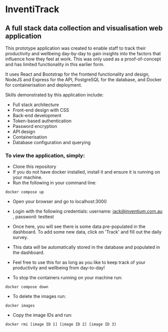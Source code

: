 # InventiTrack
## A full stack data collection and visualisation web application

This prototype application was created to enable staff to track their productivity and wellbeing day-by-day to gain insights into the factors that influence how they feel at work. This was only used as a proof-of-concept and has limited functionality in this earlier form.

It uses React and Bootstrap for the frontend functionality and design, NodeJS and Express for the API, PostgreSQL for the database, and Docker for containerisation and deployment.

Skills demonstrated by this application include:
* Full stack architecture
* Front-end design with CSS
* Back-end development
* Token-based authentication
* Password encryption
* API design
* Containerisation
* Database configuration and querying

### To view the application, simply:
* Clone this repository
* If you do not have docker installed, install it and ensure it is running on your machine.
* Run the following in your command line:
```
docker compose up
```
* Open your browser and go to localhost:3000
* Login with the following credentials: username: jack@inventium.com.au , password: testtest
* Once here, you will see there is some data pre-populated in the dashboard. To add some new data, click on 'Track' and fill out the daily survey.
* This data will be automatically stored in the database and populated in the dashboard.
* Feel free to use this for as long as you like to keep track of your productivity and wellbeing from day-to-day!

* To stop the containers running on your machine run:
```
docker compose down
```

* To delete the images run:
```
docker images
```
* Copy the image IDs and run:
```
docker rmi [image ID 1] [image ID 2] [image ID 3]


